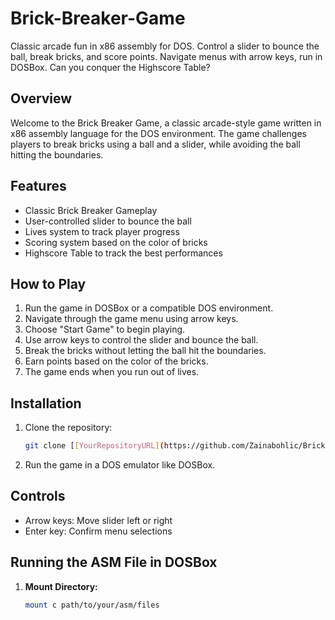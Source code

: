 # Brick-Breaker-Game
 Classic arcade fun in x86 assembly for DOS. Control a slider to bounce the ball, break bricks, and score points. Navigate menus with arrow keys, run in DOSBox. Can you conquer the Highscore Table?

## Overview

Welcome to the Brick Breaker Game, a classic arcade-style game written in x86 assembly language for the DOS environment. The game challenges players to break bricks using a ball and a slider, while avoiding the ball hitting the boundaries.

## Features

- Classic Brick Breaker Gameplay
- User-controlled slider to bounce the ball
- Lives system to track player progress
- Scoring system based on the color of bricks
- Highscore Table to track the best performances

## How to Play

1. Run the game in DOSBox or a compatible DOS environment.
2. Navigate through the game menu using arrow keys.
3. Choose "Start Game" to begin playing.
4. Use arrow keys to control the slider and bounce the ball.
5. Break the bricks without letting the ball hit the boundaries.
6. Earn points based on the color of the bricks.
7. The game ends when you run out of lives.

## Installation

1. Clone the repository:
   ```bash
   git clone [[YourRepositoryURL](https://github.com/Zainabohlic/Brick-Breaker-Game)]
2. Run the game in a DOS emulator like DOSBox.

## Controls

- Arrow keys: Move slider left or right
- Enter key: Confirm menu selections

## Running the ASM File in DOSBox

1. **Mount Directory:**
   ```bash
   mount c path/to/your/asm/files

